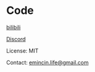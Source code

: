 # Code

[bilibili](https://space.bilibili.com/3546967751788609)

[Discord](https://discord.gg/s47TwAB7)

License: MIT

Contact: emincin.life@gmail.com
